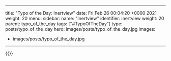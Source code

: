 
---
title: "Typo of the Day: Inertview"
date: Fri Feb 26 00:04:20 +0000 2021
weight: 20
menu:
  sidebar:
    name: "Inertview"
    identifier: inertview
    weight: 20
    parent: typo_of_the_day
tags: ["#TypoOfTheDay"]
type: posts/typo_of_the_day
hero: images/posts/typo_of_the_day.jpg
images:
- images/posts/typo_of_the_day.jpg
---


{{<x user="mariatta" id="1365090283092807682">}}


